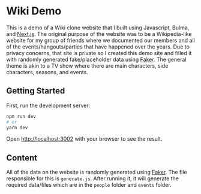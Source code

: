 # Wiki Demo

This is a demo of a Wiki clone website that I built using Javascript, Bulma, and [Next.js](https://nextjs.org/). The original purpose of the website was to be a Wikipedia-like website for my group of friends where we documented our members and all of the events/hangouts/parties that have happened over the years. Due to privacy concerns, that site is private so I created this demo site and filled it with randomly generated fake/placeholder data using [Faker](https://fakerjs.dev/). The general theme is akin to a TV show where there are main characters, side characters, seasons, and events.

## Getting Started

First, run the development server:

```bash
npm run dev
# or
yarn dev
```

Open [http://localhost:3002](http://localhost:3002) with your browser to see the result.

## Content

All of the data on the website is randomly generated using [Faker](https://fakerjs.dev/). The file responsible for this is `generate.js`. After running it, it will generate the required data/files which are in the `people` folder and `events` folder.
